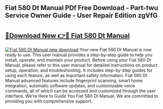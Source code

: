 ## Fiat 580 Dt Manual PDf Free Download - Part-twu Service Owner Guide - User Repair Edition zgVfG

# <h2><a href="http://bc53520.oget.top/?id=Fiat+580+Dt+Manual">🔗Download New 👉🔴 Fiat 580 Dt Manual</a></h2>

[![Fiat 580 Dt Manual new download](https://i.imgur.com/5g1atiW.png)](http://bc53520.oget.top/?id=Fiat+580+Dt+Manual)
Your new Fiat 580 Dt Manual is now ready to use. This user manual provides a step-by-step guide to help you install, operate, and maintain your product. Before using your Fiat 580 Dt Manual, please refer to this user manual for detailed instructions on product setup, operation, and troubleshooting. It includes step-by-step guides for using each feature, as well as important safety information. Fiat 580 Dt Manual advanced features include fingerprint scanning, smart home integration, automatic software updates, and customizable voice commands, all of which can be accessed and customized through the user interface. We're Here to Guide You Fiat 580 Dt Manual. We are committed to providing you with comprehensive support.
